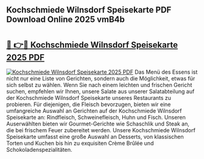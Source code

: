 ## Kochschmiede Wilnsdorf Speisekarte PDF Download Online 2025 vmB4b

# <h2><a href="http://gc8n3e.nevu.top/?p=Kochschmiede+Wilnsdorf+Speisekarte">🔗 👉🔴 Kochschmiede Wilnsdorf Speisekarte 2025 PDF</a></h2>

[![Kochschmiede Wilnsdorf Speisekarte 2025 PDF](https://i.imgur.com/dBaPXMq.png)](http://gc8n3e.nevu.top/?p=Kochschmiede+Wilnsdorf+Speisekarte)
Das Menü des Essens ist nicht nur eine Liste von Gerichten, sondern auch die Möglichkeit, etwas für sich selbst zu wählen. Wenn Sie nach einem leichten und frischen Gericht suchen, empfehlen wir Ihnen, unsere Salate aus unserer Salatabteilung auf der Kochschmiede Wilnsdorf Speisekarte unseres Restaurants zu probieren. Für diejenigen, die Fleisch bevorzugen, bieten wir eine umfangreiche Auswahl an Gerichten auf der Kochschmiede Wilnsdorf Speisekarte an: Rindfleisch, Schweinefleisch, Huhn und Fisch. Unseren Auserwählten bieten wir Gourmet-Gerichte wie Schaschlik und Steak an, die bei frischem Feuer zubereitet werden. Unsere Kochschmiede Wilnsdorf Speisekarte umfasst eine große Auswahl an Desserts, von klassischen Torten und Kuchen bis hin zu exquisiten Crème Brûlée und Schokoladenspezialitäten.
